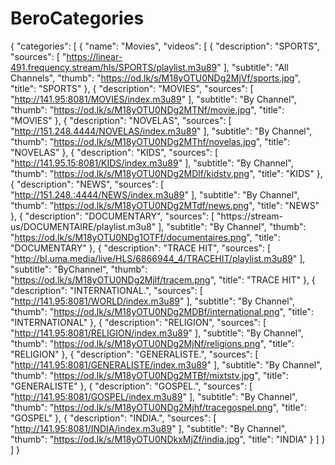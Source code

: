 # BeroCategories
{
  "categories": [
    {
      "name": "Movies",
      "videos": [
        {
          "description": "SPORTS",
          "sources": [
            "https://linear-491.frequency.stream/hls/SPORTS/playlist.m3u89"
          ],
          "subtitle": "All Channels",
          "thumb": "https://od.lk/s/M18yOTU0NDg2MjVf/sports.jpg",
          "title": "SPORTS"
        },
        {
          "description": "MOVIES",
          "sources": [
            "http://141.95:8081/MOVIES/index.m3u89"
          ],
          "subtitle": "By Channel",
          "thumb": "https://od.lk/s/M18yOTU0NDg2MTNf/movie.jpg",
          "title": "MOVIES"
        },
        {
          "description": "NOVELAS",
          "sources": [
            "http://151.248.4444/NOVELAS/index.m3u89"
          ],
          "subtitle": "By Channel",
          "thumb": "https://od.lk/s/M18yOTU0NDg2MThf/novelas.jpg",
          "title": "NOVELAS"
        },
        {
          "description": "KIDS",
          "sources": [
            "http://141.95.15:8081/KIDS/index.m3u89"
          ],
          "subtitle": "By Channel",
          "thumb": "https://od.lk/s/M18yOTU0NDg2MDlf/kidstv.png",
          "title": "KIDS"
        },
        {
          "description": "NEWS",
          "sources": [
            "http://151.248.:4444/NEWS/index.m3u89"
          ],
          "subtitle": "By Channel",
          "thumb": "https://od.lk/s/M18yOTU0NDg2MTdf/news.png",
          "title": "NEWS"
        },
        {
          "description": "DOCUMENTARY",
          "sources": [
            "https://stream-us/DOCUMENTAIRE/playlist.m3u8"
          ],
          "subtitle": "By Channel",
          "thumb": "https://od.lk/s/M18yOTU0NDg1OTFf/documentaires.png",
          "title": "DOCUMENTARY"
        },
        {
          "description": "TRACE HIT",
          "sources": [
            "http://bl.uma.media/live/HLS/6866944_4/TRACEHIT/playlist.m3u89"
          ],
          "subtitle": "ByChannel",
          "thumb": "https://od.lk/s/M18yOTU0NDg2Mjlf/tracem.png",
          "title": "TRACE HIT"
        },
        {
          "description": "INTERNATIONAL.",
          "sources": [
            "http://141.95:8081/WORLD/index.m3u89"
          ],
          "subtitle": "By Channel",
          "thumb": "https://od.lk/s/M18yOTU0NDg2MDBf/international.png",
          "title": "INTERNATIONAL"
        },
        {
          "description": "RELIGION",
          "sources": [
            "http://141.95:8081/RELIGION/index.m3u89"
          ],
          "subtitle": "By Channel",
          "thumb": "https://od.lk/s/M18yOTU0NDg2MjNf/religions.png",
          "title": "RELIGION"
        },
        {
          "description": "GENERALISTE.",
          "sources": [
            "http://141.95:8081/GENERALISTE/index.m3u89"
          ],
          "subtitle": "By Channel",
          "thumb": "https://od.lk/s/M18yOTU0NDg2MTBf/mixtstv.jpg",
          "title": "GENERALISTE"
        },
        {
          "description": "GOSPEL.",
          "sources": [
            "http://141.95:8081/GOSPEL/index.m3u89"
          ],
          "subtitle": "By Channel",
          "thumb": "https://od.lk/s/M18yOTU0NDg2Mjhf/tracegospel.png",
          "title": "GOSPEL"
        },
        {
          "description": "INDIA.",
          "sources": [
            "http://141.95:8081/INDIA/index.m3u89"
          ],
          "subtitle": "By Channel",
          "thumb": "https://od.lk/s/M18yOTU0NDkxMjZf/india.jpg",
          "title": "INDIA"
        }
      ]
    }
  ]
}
